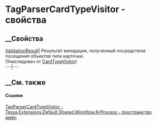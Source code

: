 # TagParserCardTypeVisitor - свойства
##  __Свойства
[ValidationResult](P_Tessa_Cards_CardTypeVisitor_ValidationResult.htm)|
Результат валидации, полученный посредством посещения объектов типа карточки.  
(Унаследован от [CardTypeVisitor](T_Tessa_Cards_CardTypeVisitor.htm))  
---|---  
##  __См. также
#### Ссылки
[TagParserCardTypeVisitor -
](T_Tessa_Extensions_Default_Shared_Workflow_KrProcess_TagParserCardTypeVisitor.htm)
[Tessa.Extensions.Default.Shared.Workflow.KrProcess - пространство
имён](N_Tessa_Extensions_Default_Shared_Workflow_KrProcess.htm)
